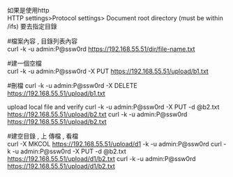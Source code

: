 如果是使用http   
HTTP settings>Protocol settings> Document root directory (must be within /ifs) 要去指定目錄 



#檔案內容 , 目錄列表內容 	
curl -k -u admin:P@ssw0rd   https://192.168.55.51/dir/file-name.txt

#建一個空檔	
curl -k -u admin:P@ssw0rd  -X PUT   https://192.168.55.51/upload/b1.txt

#刪檔	
curl -k -u admin:P@ssw0rd  -X DELETE https://192.168.55.51/upload/b1.txt
	
upload  local file and verify	 curl -k -u admin:P@ssw0rd -X PUT -d @b2.txt https://192.168.55.51/upload/b2.txt
curl -k -u admin:P@ssw0rd  https://192.168.55.51/upload/b2.txt
	
#建空目錄 , 上 傳檔 , 看檔 	
curl -X MKCOL  https://192.168.55.51/upload/d1 -k -u admin:P@ssw0rd
curl -k -u admin:P@ssw0rd -X PUT -d @b2.txt https://192.168.55.51/upload/d1/b2.txt
curl -k -u admin:P@ssw0rd  https://192.168.55.51/upload/d1/b2.txt

